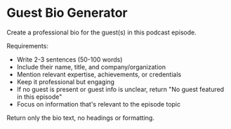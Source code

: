 # Guest Bio Generator

Create a professional bio for the guest(s) in this podcast episode.

Requirements:
- Write 2-3 sentences (50-100 words)
- Include their name, title, and company/organization
- Mention relevant expertise, achievements, or credentials
- Keep it professional but engaging
- If no guest is present or guest info is unclear, return "No guest featured in this episode"
- Focus on information that's relevant to the episode topic

Return only the bio text, no headings or formatting.